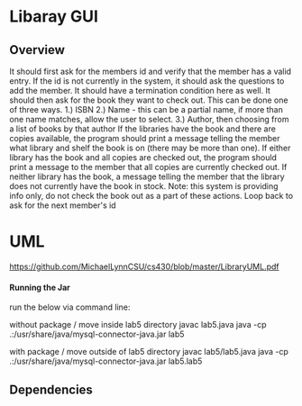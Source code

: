 # Libaray GUI

## Overview
It should first ask for the members id and verify that the member has a valid entry. If the id is not currently in the system, it should ask the questions to add the member. It should have a termination condition here as well.
It should then ask for the book they want to check out. This can be done one of three ways.
1.) ISBN
2.) Name - this can be a partial name, if more than one name matches, allow the user to select.
3.) Author, then choosing from a list of books by that author
If the libraries have the book and there are copies available, the program should print a message telling the member what library and shelf the book is on (there may be more than one).
If either library has the book and all copies are checked out, the program should print a message to the member that all copies are currently checked out.
If neither library has the book, a message telling the member that the library does not currently have the book in stock.
Note: this system is providing info only, do not check the book out as a part of these actions.
Loop back to ask for the next member's id

# UML
https://github.com/MichaelLynnCSU/cs430/blob/master/LibraryUML.pdf

#### Running the Jar
run the below via command line:

without package / move inside lab5 directory
javac lab5.java
java -cp .:/usr/share/java/mysql-connector-java.jar lab5


with package / move outside of lab5 directory
javac lab5/lab5.java
java -cp .:/usr/share/java/mysql-connector-java.jar lab5.lab5

## Dependencies
